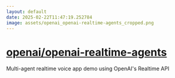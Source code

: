 ```yaml
---
layout: default
date: 2025-02-22T11:47:19.252784
image: assets/openai_openai-realtime-agents_cropped.png
---
```


# [openai/openai-realtime-agents](https://github.com/openai/openai-realtime-agents)

Multi-agent realtime voice app demo using OpenAI's Realtime API
